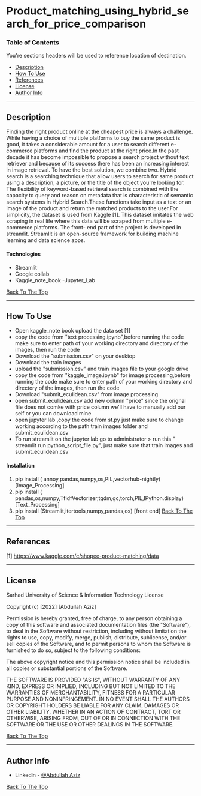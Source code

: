 # Product_matching_using_hybrid_search_for_price_comparison

### Table of Contents
You're sections headers will be used to reference location of destination.

- [Description](#description)
- [How To Use](#how-to-use)
- [References](#references)
- [License](#license)
- [Author Info](#author-info)

---

## Description

Finding the right product online at the cheapest price is always a challenge. While having a choice of multiple platforms to buy the same product is good, it takes a considerable amount for a user to search different e-commerce platforms and find the product at the right price.In the past decade it has become impossible to propose a search project without text retriever and because of its success there has been an increasing interest in image retrieval. To have the best solution, we combine two.
Hybrid search is a searching technique that allow users to search for same product using a description, a picture, or the title of the object you're looking for. The flexibility of keyword-based retrieval search is combined with the capacity to query and reason on metadata that is characteristic of semantic search systems in Hybrid Search.These functions take input as a text or an image of the product and return the matched products to the user.For simplicity, the dataset is used from Kaggle [1]. This dataset imitates the web scraping in real life where this data will be scraped from multiple e-commerce platforms. The front- end part of the project is developed in streamlit. Streamlit is an open-source framework for building machine learning and data science apps.

#### Technologies

- Streamlit
- Google collab
- Kaggle_note_book
-Jupyter_Lab

[Back To The Top](#read-me-template)

---

## How To Use

- Open kaggle_note book upload the data set [1]
- copy the  code from "text processing.ipynb",before running the code make sure to enter path of your working directory and directory of the images, then run the code
- Download the "submission.csv" on your desktop
- Download the train images
- upload the "submission.csv" and train images file to your google drive
- copy the  code from "kaggle_image.ipynb" for image processing,before running the code make sure to enter path of your working directory and directory of the images, then run the code
- Download "submit_eculidean.csv" from image processing
- open submit_eculidean.csv add new column "price" since the orignal file does not comke with price column we'll have to manually add our self or you can download mine 
- open jupyter lab ,copy the code from st.py just make sure to change working according to the path train images folder and submit_eculidean.csv
- To run streamlit on  the jupyter lab go to administrator > run this " streamlit run python_script_file.py", just make sure that train images and submit_eculidean.csv   


#### Installation

1. pip install ( annoy,pandas,numpy,os,PIL,vectorhub-nightly) [Image_Processing]
2. pip install ( pandas,os,numpy,TfidfVectorizer,tqdm,gc,torch,PIL,IPython.display) [Text_Processing]
3. pip install (Streamlit,itertools,numpy,pandas,os) [front end]
[Back To The Top](#read-me-template)

---

## References
[1] https://www.kaggle.com/c/shopee-product-matching/data

---

## License

Sarhad University of Science & Information Technology License

Copyright (c) [2022] [Abdullah Aziz]

Permission is hereby granted, free of charge, to any person obtaining a copy
of this software and associated documentation files (the "Software"), to deal
in the Software without restriction, including without limitation the rights
to use, copy, modify, merge, publish, distribute, sublicense, and/or sell
copies of the Software, and to permit persons to whom the Software is
furnished to do so, subject to the following conditions:

The above copyright notice and this permission notice shall be included in all
copies or substantial portions of the Software.

THE SOFTWARE IS PROVIDED "AS IS", WITHOUT WARRANTY OF ANY KIND, EXPRESS OR
IMPLIED, INCLUDING BUT NOT LIMITED TO THE WARRANTIES OF MERCHANTABILITY,
FITNESS FOR A PARTICULAR PURPOSE AND NONINFRINGEMENT. IN NO EVENT SHALL THE
AUTHORS OR COPYRIGHT HOLDERS BE LIABLE FOR ANY CLAIM, DAMAGES OR OTHER
LIABILITY, WHETHER IN AN ACTION OF CONTRACT, TORT OR OTHERWISE, ARISING FROM,
OUT OF OR IN CONNECTION WITH THE SOFTWARE OR THE USE OR OTHER DEALINGS IN THE
SOFTWARE.

[Back To The Top](#read-me-template)

---

## Author Info

- Linkedin - [@Abdullah Aziz](https://www.linkedin.com/in/abdullah-aziz-a22755205/)

[Back To The Top](#read-me-template)
